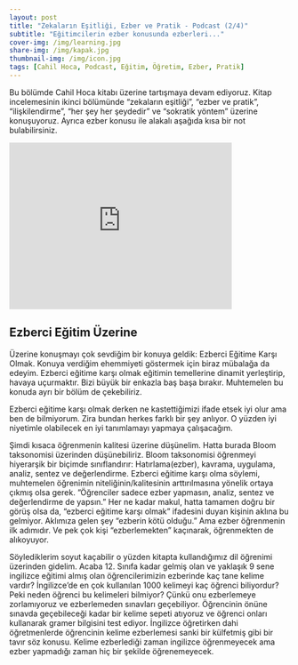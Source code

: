 ```yaml
---
layout: post
title: "Zekaların Eşitliği, Ezber ve Pratik - Podcast (2/4)"
subtitle: "Eğitimcilerin ezber konusunda ezberleri..."
cover-img: /img/learning.jpg
share-img: /img/kapak.jpg
thumbnail-img: /img/icon.jpg
tags: [Cahil Hoca, Podcast, Eğitim, Öğretim, Ezber, Pratik]
---
```


Bu bölümde Cahil Hoca kitabı üzerine tartışmaya devam ediyoruz. Kitap incelemesinin ikinci bölümünde “zekaların eşitliği”, “ezber ve pratik”, “ilişkilendirme”, “her şey her şeydedir” ve “sokratik yöntem” üzerine konuşuyoruz. Ayrıca ezber konusu ile alakalı aşağıda kısa bir not bulabilirsiniz.

<iframe width="400" height="300" src="https://www.youtube.com/embed/2jKHKQlZZd8" title="YouTube video player" frameborder="0" allow="accelerometer; autoplay; clipboard-write; encrypted-media; gyroscope; picture-in-picture" allowfullscreen> </iframe>

## Ezberci Eğitim Üzerine

Üzerine konuşmayı çok sevdiğim bir konuya geldik: Ezberci Eğitime Karşı Olmak. Konuya verdiğim ehemmiyeti göstermek için biraz mübalağa da edeyim. Ezberci eğitime karşı olmak eğitimin temellerine dinamit yerleştirip, havaya uçurmaktır. Bizi büyük bir enkazla baş başa bırakır. Muhtemelen bu konuda ayrı bir bölüm de çekebiliriz.

Ezberci eğitime karşı olmak derken ne kastettiğimizi ifade etsek iyi olur ama ben de bilmiyorum. Zira bundan herkes farklı bir şey anlıyor. O yüzden iyi niyetimle olabilecek en iyi tanımlamayı yapmaya çalışacağım. 

Şimdi kısaca öğrenmenin kalitesi üzerine düşünelim. Hatta burada Bloom taksonomisi üzerinden düşünebiliriz. Bloom taksonomisi öğrenmeyi hiyerarşik bir biçimde sınıflandırır: Hatırlama(ezber), kavrama, uygulama, analiz, sentez ve değerlendirme. Ezberci eğitime karşı olma söylemi, muhtemelen öğrenimin niteliğinin/kalitesinin arttırılmasına yönelik ortaya çıkmış olsa gerek. ”Öğrenciler sadece ezber yapmasın, analiz, sentez ve değerlendirme de yapsın.” Her ne kadar makul, hatta tamamen doğru bir görüş olsa da, “ezberci eğitime karşı olmak” ifadesini duyan kişinin aklına bu gelmiyor. Aklımıza gelen şey “ezberin kötü olduğu.” Ama ezber öğrenmenin ilk adımıdır. Ve pek çok kişi “ezberlemekten” kaçınarak, öğrenmekten de alıkoyuyor. 

Söylediklerim soyut kaçabilir o yüzden kitapta kullandığımız dil öğrenimi üzerinden gidelim. Acaba 12. Sınıfa kadar gelmiş olan ve yaklaşık 9 sene ingilizce eğitimi almış olan öğrencilerimizin ezberinde kaç tane kelime vardır? İngilizce’de en çok kullanılan 1000 kelimeyi kaç öğrenci biliyordur? Peki neden öğrenci bu kelimeleri bilmiyor? Çünkü onu ezberlemeye zorlamıyoruz ve ezberlemeden sınavları geçebiliyor. Öğrencinin önüne sınavda geçebileceği kadar bir kelime sepeti atıyoruz ve öğrenci onları kullanarak gramer bilgisini test ediyor. İngilizce öğretirken dahi öğretmenlerde öğrencinin kelime ezberlemesi sanki bir külfetmiş gibi bir tavır söz konusu. Kelime ezberlediği zaman ingilizce öğrenmeyecek ama ezber yapmadığı zaman hiç bir şekilde öğrenemeyecek. 
